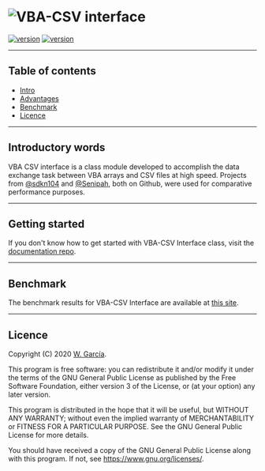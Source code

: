 # ![VBA-CSV interface](https://raw.githubusercontent.com/ws-garcia/VBA-CSV-interface/master/docs/assets/img/CSVinterface.png)
[![version](https://img.shields.io/static/v1?label=version&message=v1.1.0&color=brightgreen&style=plastic)](https://github.com/ws-garcia/VBA-CSV-interface/releases/tag/v1.1.0)
[![version](https://img.shields.io/static/v1?label=licence&message=GPL&color=informational&style=plastic)](https://www.gnu.org/licenses/)

---

## Table of contents
* [Intro](https://github.com/ws-garcia/VBA-CSV-interface/blob/master/README.md#introductory-words)
* [Advantages](https://github.com/ws-garcia/VBA-CSV-interface/blob/master/README.md#getting-started)
* [Benchmark](https://github.com/ws-garcia/VBA-CSV-interface/blob/master/README.md#benchmark)
* [Licence](https://github.com/ws-garcia/VBA-CSV-interface/blob/master/README.md#licence) 

---

## Introductory words

VBA CSV interface is a class module developed to accomplish the data exchange task between VBA arrays and CSV files at high speed. Projects from [@sdkn104](https://github.com/sdkn104/VBA-CSV) and [@Senipah](https://github.com/Senipah/VBA-Better-Array), both on Github, were used for comparative performance purposes.

---

## Getting started

If you don't know how to get started with VBA-CSV Interface class, visit the [documentation repo](https://ws-garcia.github.io/VBA-CSV-interface/).

---

## Benchmark

The benchmark results for VBA-CSV Interface are available at [this site](https://ws-garcia.github.io/VBA-CSV-interface/home/getting_started.html#benchmark).

---

## Licence

Copyright (C) 2020  [W. García](https://github.com/ws-garcia/).

This program is free software: you can redistribute it and/or modify it under the terms of the GNU General Public License as published by the Free Software Foundation, either version 3 of the License, or (at your option) any later version.

This program is distributed in the hope that it will be useful, but WITHOUT ANY WARRANTY; without even the implied warranty of MERCHANTABILITY or FITNESS FOR A PARTICULAR PURPOSE.  See the GNU General Public License for more details.

You should have received a copy of the GNU General Public License along with this program.  If not, see <https://www.gnu.org/licenses/>.

